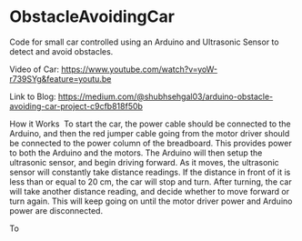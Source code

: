 # ObstacleAvoidingCar
Code for small car controlled using an Arduino and Ultrasonic Sensor to detect and avoid obstacles. 

Video of Car: https://www.youtube.com/watch?v=yoW-r739SYg&feature=youtu.be

Link to Blog: https://medium.com/@shubhsehgal03/arduino-obstacle-avoiding-car-project-c9cfb818f50b

How it Works 
To start the car, the power cable should be connected to the Arduino, and then the red jumper cable going from the motor driver should be connected to the power column of the breadboard. This provides power to both the Arduino and the motors. The Arduino will then setup the ultrasonic sensor, and begin driving forward. As it moves, the ultrasonic sensor will constantly take distance readings. If the distance in front of it is less than or equal to 20 cm, the car will stop and turn. After turning, the car will take another distance reading, and decide whether to move forward or turn again. This will keep going on until the motor driver power and Arduino power are disconnected.

To 
